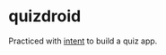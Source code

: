 # quizdroid

Practiced with [intent](https://developer.android.com/reference/android/content/Intent.html) to build a quiz app.
